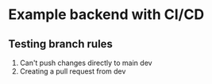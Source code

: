 # Example backend with CI/CD

## Testing branch rules
  1) Can't push changes directly to main
 dev
  2) Creating a pull request from dev
